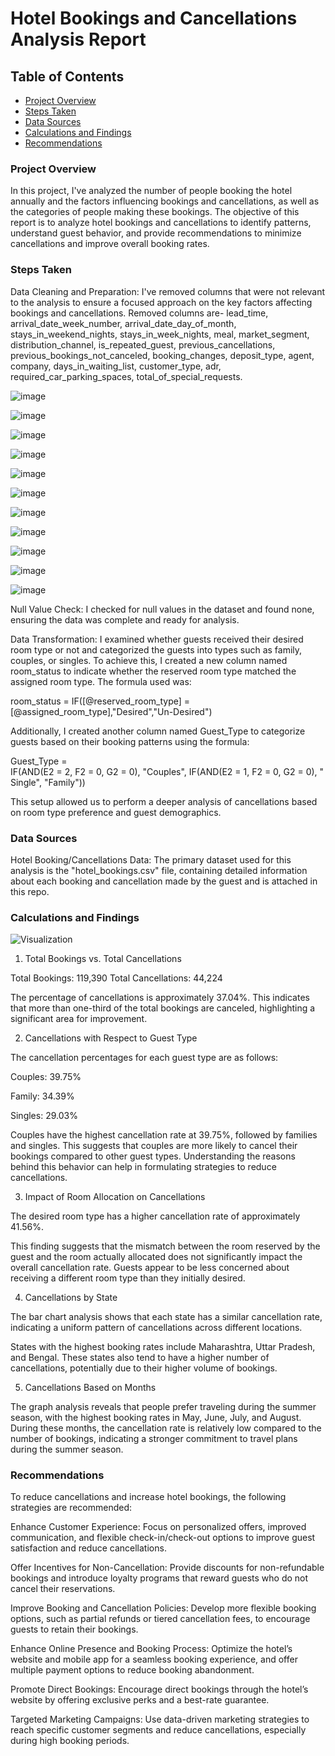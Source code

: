 # Hotel Bookings and Cancellations Analysis Report

## Table of Contents

- [Project Overview](#project-overview)
- [Steps Taken](#steps-taken)
- [Data Sources](#data-sources)
- [Calculations and Findings](#calculations-and-findings)
- [Recommendations](#recommendations)

### Project Overview

In this project, I've analyzed the number of people booking the hotel annually and the factors influencing bookings and cancellations, as well as the categories of people making these bookings. The objective of this report is to analyze hotel bookings and cancellations to identify patterns, understand guest behavior, and provide recommendations to minimize cancellations and improve overall booking rates.

### Steps Taken

Data Cleaning and Preparation: I've removed columns that were not relevant to the analysis to ensure a focused approach on the key factors affecting bookings and cancellations. Removed columns are- 
lead_time, arrival_date_week_number, arrival_date_day_of_month, stays_in_weekend_nights, stays_in_week_nights, meal, market_segment, distribution_channel, is_repeated_guest, previous_cancellations, previous_bookings_not_canceled, booking_changes, deposit_type, agent, company,
days_in_waiting_list, customer_type, adr, required_car_parking_spaces, total_of_special_requests. 

![image](https://github.com/user-attachments/assets/b68f79c3-5ddb-4e1b-9fd0-9ba3d6262f6d)

![image](https://github.com/user-attachments/assets/cbad5465-27d6-4063-af80-466fae7dcb43)

![image](https://github.com/user-attachments/assets/950e5bcf-28ab-4db2-9bee-16b995496dad)

![image](https://github.com/user-attachments/assets/2158775f-2c19-4761-848e-0c65fe72b820)

![image](https://github.com/user-attachments/assets/fd5562c7-eace-4233-8655-d7d2dbd76256)

![image](https://github.com/user-attachments/assets/2a601330-4250-4594-bbfe-f68f4c15c81a)

![image](https://github.com/user-attachments/assets/2a70babb-e72b-4bcb-a43b-1d7f02acefca)

![image](https://github.com/user-attachments/assets/b12e5a00-c5a8-4471-9ee3-b349db4f6221)

![image](https://github.com/user-attachments/assets/ddb2f7d8-5e4e-4454-898c-bbc53dbe0db8)

![image](https://github.com/user-attachments/assets/4cfdeec9-b21b-4c96-871a-ccd5c475eb3f)

![image](https://github.com/user-attachments/assets/61a153e2-9836-45a0-b12f-caae14415cba)


Null Value Check: I checked for null values in the dataset and found none, ensuring the data was complete and ready for analysis.

Data Transformation:
I examined whether guests received their desired room type or not and categorized the guests into types such as family, couples, or singles.
To achieve this, I created a new column named room_status to indicate whether the reserved room type matched the assigned room type. The formula used was:

room_status = IF([@reserved_room_type] = [@assigned_room_type],"Desired","Un-Desired")

Additionally, I created another column named Guest_Type to categorize guests based on their booking patterns using the formula:

Guest_Type = IF(AND(E2 = 2, F2 = 0, G2 = 0), "Couples", IF(AND(E2 = 1, F2 = 0, G2 = 0), "Single", "Family"))

This setup allowed us to perform a deeper analysis of cancellations based on room type preference and guest demographics.

### Data Sources

Hotel Booking/Cancellations Data: The primary dataset used for this analysis is the "hotel_bookings.csv" file, containing detailed information about each booking and cancellation made by the guest and is attached in this repo.

### Calculations and Findings

![Visualization](https://github.com/user-attachments/assets/f6892761-201d-44c3-ac26-9c10e2a0a997)


1. Total Bookings vs. Total Cancellations

Total Bookings: 119,390
Total Cancellations: 44,224

The percentage of cancellations is approximately 37.04%. This indicates that more than one-third of the total bookings are canceled, highlighting a significant area for improvement.

2. Cancellations with Respect to Guest Type

The cancellation percentages for each guest type are as follows:

Couples: 39.75%

Family: 34.39%

Singles: 29.03%

Couples have the highest cancellation rate at 39.75%, followed by families and singles. This suggests that couples are more likely to cancel their bookings compared to other guest types. Understanding the reasons behind this behavior can help in formulating strategies to reduce cancellations.

3. Impact of Room Allocation on Cancellations

The desired room type has a higher cancellation rate of approximately 41.56%.

This finding suggests that the mismatch between the room reserved by the guest and the room actually allocated does not significantly impact the overall cancellation rate. Guests appear to be less concerned about receiving a different room type than they initially desired.

4. Cancellations by State

The bar chart analysis shows that each state has a similar cancellation rate, indicating a uniform pattern of cancellations across different locations.

States with the highest booking rates include Maharashtra, Uttar Pradesh, and Bengal. These states also tend to have a higher number of cancellations, potentially due to their higher volume of bookings.

5. Cancellations Based on Months

The graph analysis reveals that people prefer traveling during the summer season, with the highest booking rates in May, June, July, and August.
During these months, the cancellation rate is relatively low compared to the number of bookings, indicating a stronger commitment to travel plans during the summer season.

### Recommendations
To reduce cancellations and increase hotel bookings, the following strategies are recommended:

Enhance Customer Experience: Focus on personalized offers, improved communication, and flexible check-in/check-out options to improve guest satisfaction and reduce cancellations.

Offer Incentives for Non-Cancellation: Provide discounts for non-refundable bookings and introduce loyalty programs that reward guests who do not cancel their reservations.

Improve Booking and Cancellation Policies: Develop more flexible booking options, such as partial refunds or tiered cancellation fees, to encourage guests to retain their bookings.

Enhance Online Presence and Booking Process: Optimize the hotel’s website and mobile app for a seamless booking experience, and offer multiple payment options to reduce booking abandonment.

Promote Direct Bookings: Encourage direct bookings through the hotel’s website by offering exclusive perks and a best-rate guarantee.

Targeted Marketing Campaigns: Use data-driven marketing strategies to reach specific customer segments and reduce cancellations, especially during high booking periods.
